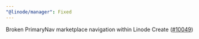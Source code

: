 ```yaml
---
"@linode/manager": Fixed
---
```


Broken PrimaryNav marketplace navigation within Linode Create ([#10049](https://github.com/linode/manager/pull/10049))
